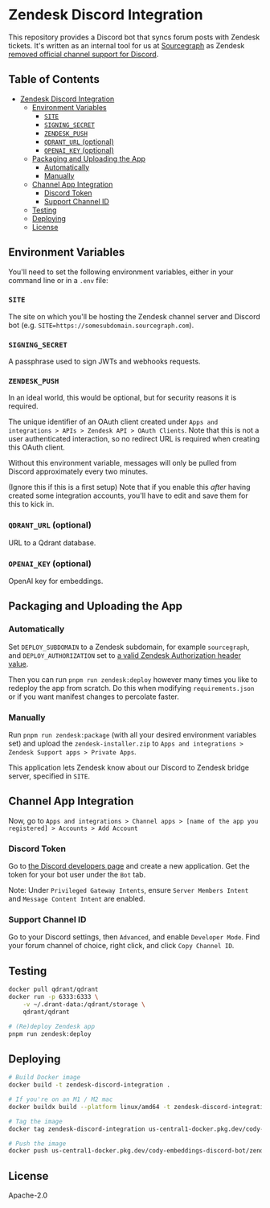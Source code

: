 # Zendesk Discord Integration

This repository provides a Discord bot that syncs forum posts with Zendesk tickets. It's written as an internal tool for us at [Sourcegraph](https://sourcegraph.com) as Zendesk [removed official channel support for Discord](https://support.zendesk.com/hc/en-us/articles/4949877371802-Announcing-removal-of-the-Discord-integration).

<!-- omit in toc -->
## Table of Contents

- [Zendesk Discord Integration](#zendesk-discord-integration)
  - [Environment Variables](#environment-variables)
    - [`SITE`](#site)
    - [`SIGNING_SECRET`](#signing_secret)
    - [`ZENDESK_PUSH`](#zendesk_push)
    - [`QDRANT_URL` (optional)](#qdrant_url-optional)
    - [`OPENAI_KEY` (optional)](#openai_key-optional)
  - [Packaging and Uploading the App](#packaging-and-uploading-the-app)
    - [Automatically](#automatically)
    - [Manually](#manually)
  - [Channel App Integration](#channel-app-integration)
    - [Discord Token](#discord-token)
    - [Support Channel ID](#support-channel-id)
  - [Testing](#testing)
  - [Deploying](#deploying)
  - [License](#license)

## Environment Variables

You'll need to set the following environment variables, either in your command line or in a `.env` file:

### `SITE`

The site on which you'll be hosting the Zendesk channel server and Discord bot (e.g. `SITE=https://somesubdomain.sourcegraph.com`).

### `SIGNING_SECRET`

A passphrase used to sign JWTs and webhooks requests.

### `ZENDESK_PUSH`

In an ideal world, this would be optional, but for security reasons it is required.

The unique identifier of an OAuth client created under `Apps and integrations > APIs > Zendesk API > OAuth Clients`. Note that this is not a user authenticated interaction, so no redirect URL is required when creating this OAuth client.

Without this environment variable, messages will only be pulled from Discord approximately every two minutes.

(Ignore this if this is a first setup) Note that if you enable this *after* having created some integration accounts, you'll have to edit and save them for this to kick in.

### `QDRANT_URL` (optional)

URL to a Qdrant database.

### `OPENAI_KEY` (optional)

OpenAI key for embeddings.

## Packaging and Uploading the App

### Automatically

Set `DEPLOY_SUBDOMAIN` to a Zendesk subdomain, for example `sourcegraph`, and `DEPLOY_AUTHORIZATION` set to [a valid Zendesk Authorization header value](https://developer.zendesk.com/api-reference/introduction/security-and-auth/#api-token).

Then you can run `pnpm run zendesk:deploy` however many times you like to redeploy the app from scratch. Do this when modifying `requirements.json` or if you want manifest changes to percolate faster.

### Manually

Run `pnpm run zendesk:package` (with all your desired environment variables set) and upload the `zendesk-installer.zip` to `Apps and integrations > Zendesk Support apps > Private Apps`.

This application lets Zendesk know about our Discord to Zendesk bridge server, specified in `SITE`.

## Channel App Integration

Now, go to `Apps and integrations > Channel apps > [name of the app you registered] > Accounts > Add Account`

### Discord Token

Go to [the Discord developers page](https://discord.com/developers/applications) and create a new application. Get the token for your bot user under the `Bot` tab.

Note: Under `Privileged Gateway Intents`, ensure `Server Members Intent` and `Message Content Intent` are enabled.

### Support Channel ID

Go to your Discord settings, then `Advanced`, and enable `Developer Mode`. Find your forum channel of choice, right click, and click `Copy Channel ID`.

## Testing

```bash
docker pull qdrant/qdrant
docker run -p 6333:6333 \
    -v ~/.drant-data:/qdrant/storage \
    qdrant/qdrant

# (Re)deploy Zendesk app
pnpm run zendesk:deploy
```

## Deploying

```bash
# Build Docker image
docker build -t zendesk-discord-integration .

# If you're on an M1 / M2 mac
docker buildx build --platform linux/amd64 -t zendesk-discord-integration .

# Tag the image
docker tag zendesk-discord-integration us-central1-docker.pkg.dev/cody-embeddings-discord-bot/zendesk-discord-integration/zendesk-discord-integration

# Push the image
docker push us-central1-docker.pkg.dev/cody-embeddings-discord-bot/zendesk-discord-integration/zendesk-discord-integration
```

## License

Apache-2.0

